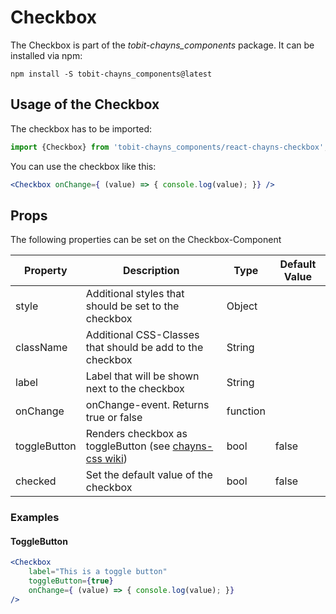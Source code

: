 # Checkbox

The Checkbox is part of the *tobit-chayns_components* package. It can be installed via npm:

    npm install -S tobit-chayns_components@latest


## Usage of the Checkbox
The checkbox has to be imported:

```jsx
import {Checkbox} from 'tobit-chayns_components/react-chayns-checkbox';
```


You can use the checkbox like this:
```jsx
<Checkbox onChange={ (value) => { console.log(value); }} />
```

## Props
The following properties can be set on the Checkbox-Component

| Property   | Description                                                                                        | Type    | Default Value |
|------------|-----------------------------------------------------------------------------------------------------|--------|--------------|
| style | Additional styles that should be set to the checkbox                                                           | Object | |
| className | Additional CSS-Classes that should be add to the checkbox                                                        | String | |
| label | Label that will be shown next to the checkbox                                                        | String | |
| onChange | onChange-event. Returns true or false                                                       | function |  |
| toggleButton | Renders checkbox as toggleButton (see [chayns-css wiki](https://github.com/TobitSoftware/chayns-css/wiki/form-elements#toggle-button)) | bool | false  |
| checked | Set the default value of the checkbox               | bool | false  |



### Examples
#### ToggleButton
```jsx
<Checkbox
    label="This is a toggle button"
    toggleButton={true}
    onChange={ (value) => { console.log(value); }}
/>
```
